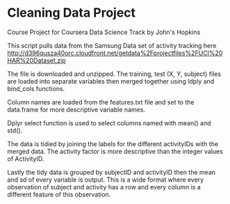 # Cleaning Data Project
Course Project for Coursera Data Science Track by John's Hopkins

This script pulls data from the Samsung Data set of activity tracking here 
  http://d396qusza40orc.cloudfront.net/getdata%2Fprojectfiles%2FUCI%20HAR%20Dataset.zip

The file is downloaded and unzipped. The training, test (X, Y, subject) files are loaded into separate 
variables then merged together using ldply and bind_cols functions.

Column names are loaded from the features.txt file and set to the data.frame for more descriptive variable names.

Dplyr select function is used to select columns named with mean() and std(). 

The data is tidied by joining the labels for the different activityIDs with the merged data.  The activity factor
is more descriptive than the integer values of ActivityID.

Lastly the tidy data is grouped by subjectID and activityID then the mean and sd of every variable is output. 
This is a wide format where every observation of subject and activity has a row and every column is a different feature of this observation. 

